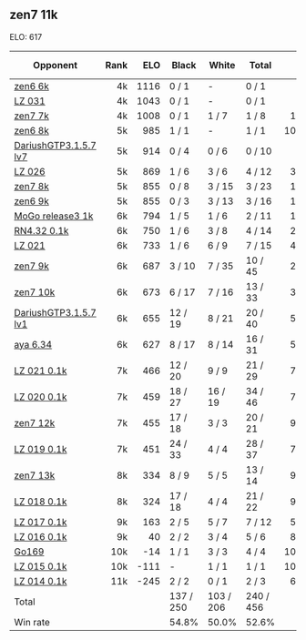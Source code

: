 ## zen7 11k ##

ELO: 617

Opponent | Rank | ELO | Black | White | Total | Win rate
---------|-----:|----:|-------|-------|-------|-------:
[zen6 6k](zen6%206k.md) | 4k | 1116 | 0 / 1 | - | 0 / 1 | 0.0%
[LZ 031](LZ%20031.md) | 4k | 1043 | 0 / 1 | - | 0 / 1 | 0.0%
[zen7 7k](zen7%207k.md) | 4k | 1008 | 0 / 1 | 1 / 7 | 1 / 8 | 12.5%
[zen6 8k](zen6%208k.md) | 5k | 985 | 1 / 1 | - | 1 / 1 | 100.0%
[DariushGTP3.1.5.7 lv7](DariushGTP3.1.5.7%20lv7.md) | 5k | 914 | 0 / 4 | 0 / 6 | 0 / 10 | 0.0%
[LZ 026](LZ%20026.md) | 5k | 869 | 1 / 6 | 3 / 6 | 4 / 12 | 33.3%
[zen7 8k](zen7%208k.md) | 5k | 855 | 0 / 8 | 3 / 15 | 3 / 23 | 13.0%
[zen6 9k](zen6%209k.md) | 5k | 855 | 0 / 3 | 3 / 13 | 3 / 16 | 18.8%
[MoGo release3 1k](MoGo%20release3%201k.md) | 6k | 794 | 1 / 5 | 1 / 6 | 2 / 11 | 18.2%
[RN4.32 0.1k](RN4.32%200.1k.md) | 6k | 750 | 1 / 6 | 3 / 8 | 4 / 14 | 28.6%
[LZ 021](LZ%20021.md) | 6k | 733 | 1 / 6 | 6 / 9 | 7 / 15 | 46.7%
[zen7 9k](zen7%209k.md) | 6k | 687 | 3 / 10 | 7 / 35 | 10 / 45 | 22.2%
[zen7 10k](zen7%2010k.md) | 6k | 673 | 6 / 17 | 7 / 16 | 13 / 33 | 39.4%
[DariushGTP3.1.5.7 lv1](DariushGTP3.1.5.7%20lv1.md) | 6k | 655 | 12 / 19 | 8 / 21 | 20 / 40 | 50.0%
[aya 6.34](aya%206.34.md) | 6k | 627 | 8 / 17 | 8 / 14 | 16 / 31 | 51.6%
[LZ 021 0.1k](LZ%20021%200.1k.md) | 7k | 466 | 12 / 20 | 9 / 9 | 21 / 29 | 72.4%
[LZ 020 0.1k](LZ%20020%200.1k.md) | 7k | 459 | 18 / 27 | 16 / 19 | 34 / 46 | 73.9%
[zen7 12k](zen7%2012k.md) | 7k | 455 | 17 / 18 | 3 / 3 | 20 / 21 | 95.2%
[LZ 019 0.1k](LZ%20019%200.1k.md) | 7k | 451 | 24 / 33 | 4 / 4 | 28 / 37 | 75.7%
[zen7 13k](zen7%2013k.md) | 8k | 334 | 8 / 9 | 5 / 5 | 13 / 14 | 92.9%
[LZ 018 0.1k](LZ%20018%200.1k.md) | 8k | 324 | 17 / 18 | 4 / 4 | 21 / 22 | 95.5%
[LZ 017 0.1k](LZ%20017%200.1k.md) | 9k | 163 | 2 / 5 | 5 / 7 | 7 / 12 | 58.3%
[LZ 016 0.1k](LZ%20016%200.1k.md) | 9k | 40 | 2 / 2 | 3 / 4 | 5 / 6 | 83.3%
[Go169](Go169.md) | 10k | -14 | 1 / 1 | 3 / 3 | 4 / 4 | 100.0%
[LZ 015 0.1k](LZ%20015%200.1k.md) | 10k | -111 | - | 1 / 1 | 1 / 1 | 100.0%
[LZ 014 0.1k](LZ%20014%200.1k.md) | 11k | -245 | 2 / 2 | 0 / 1 | 2 / 3 | 66.7%
Total | | | 137 / 250 | 103 / 206 | 240 / 456 | 
Win rate| | | 54.8% | 50.0% | 52.6% | 
